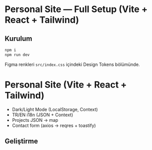 # Personal Site — Full Setup (Vite + React + Tailwind)
## Kurulum
```bash
npm i
npm run dev
```
Figma renkleri `src/index.css` içindeki Design Tokens bölümünde.
# Personal Site (Vite + React + Tailwind)

- Dark/Light Mode (LocalStorage, Context)
- TR/EN i18n (JSON + Context)
- Projects JSON -> map
- Contact form (axios -> reqres + toastify)

## Geliştirme
